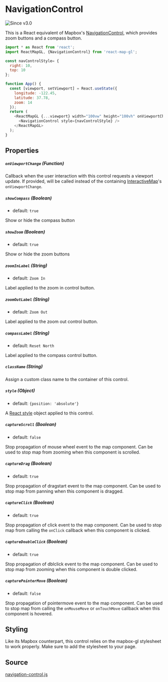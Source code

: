 # NavigationControl

![Since v3.0](https://img.shields.io/badge/since-v3.0-green)

This is a React equivalent of Mapbox's [NavigationControl](https://www.mapbox.com/mapbox-gl-js/api/#navigationcontrol),
which provides zoom buttons and a compass button.

```js
import * as React from 'react';
import ReactMapGL, {NavigationControl} from 'react-map-gl';

const navControlStyle= {
  right: 10,
  top: 10
};

function App() {
  const [viewport, setViewport] = React.useState({
    longitude: -122.45,
    latitude: 37.78,
    zoom: 14
  });
  return (
    <ReactMapGL {...viewport} width="100vw" height="100vh" onViewportChange={setViewport}>
      <NavigationControl style={navControlStyle} />
    </ReactMapGL>
  );
}
```

## Properties

##### `onViewportChange` (Function)

Callback when the user interaction with this control requests a viewport update. If provided, will be called instead of the containing [InteractiveMap](/docs/api-reference/interactive-map.md)'s `onViewportChange`.

##### `showCompass` (Boolean)

- default: `true`

Show or hide the compass button

##### `showZoom` (Boolean)

- default: `true`

Show or hide the zoom buttons

##### `zoomInLabel` (String)

- default: `Zoom In`

Label applied to the zoom in control button.

##### `zoomOutLabel` (String)

- default: `Zoom Out`

Label applied to the zoom out control button.

##### `compassLabel` (String)

- default: `Reset North`

Label applied to the compass control button.

##### `className` (String)

Assign a custom class name to the container of this control.

##### `style` (Object)

- default: `{position: 'absolute'}`

A [React style](https://reactjs.org/docs/dom-elements.html#style) object applied to this control.

##### `captureScroll` (Boolean)

- default: `false`

Stop propagation of mouse wheel event to the map component. Can be used to stop map from zooming when this component is scrolled.

##### `captureDrag` (Boolean)

- default: `true`

Stop propagation of dragstart event to the map component. Can be used to stop map from panning when this component is dragged.

##### `captureClick` (Boolean)

- default: `true`

Stop propagation of click event to the map component. Can be used to stop map from calling the `onClick` callback when this component is clicked.

##### `captureDoubleClick` (Boolean)

- default: `true`

Stop propagation of dblclick event to the map component. Can be used to stop map from zooming when this component is double clicked.

##### `capturePointerMove` (Boolean)

- default: `false`

Stop propagation of pointermove event to the map component. Can be used to stop map from calling the `onMouseMove` or `onTouchMove` callback when this component is hovered.


## Styling

Like its Mapbox counterpart, this control relies on the mapbox-gl stylesheet to work properly. Make sure to add the stylesheet to your page.

## Source

[navigation-control.js](https://github.com/visgl/react-map-gl/tree/5.3-release/src/components/navigation-control.js)

